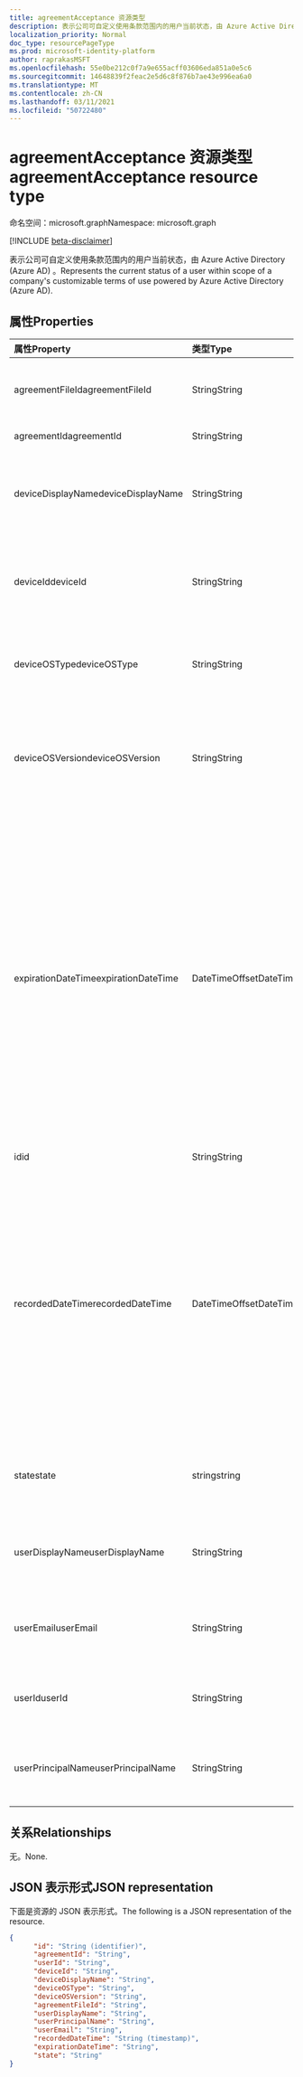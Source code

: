 ```yaml
---
title: agreementAcceptance 资源类型
description: 表示公司可自定义使用条款范围内的用户当前状态，由 Azure Active Directory (Azure AD) 。
localization_priority: Normal
doc_type: resourcePageType
ms.prod: microsoft-identity-platform
author: raprakasMSFT
ms.openlocfilehash: 55e0be212c0f7a9e655acff03606eda851a0e5c6
ms.sourcegitcommit: 14648839f2feac2e5d6c8f876b7ae43e996ea6a0
ms.translationtype: MT
ms.contentlocale: zh-CN
ms.lasthandoff: 03/11/2021
ms.locfileid: "50722480"
---
```

# <a name="agreementacceptance-resource-type"></a><span data-ttu-id="52d5b-103">agreementAcceptance 资源类型</span><span class="sxs-lookup"><span data-stu-id="52d5b-103">agreementAcceptance resource type</span></span>

<span data-ttu-id="52d5b-104">命名空间：microsoft.graph</span><span class="sxs-lookup"><span data-stu-id="52d5b-104">Namespace: microsoft.graph</span></span>

[!INCLUDE [beta-disclaimer](../../includes/beta-disclaimer.md)]

<span data-ttu-id="52d5b-105">表示公司可自定义使用条款范围内的用户当前状态，由 Azure Active Directory (Azure AD) 。</span><span class="sxs-lookup"><span data-stu-id="52d5b-105">Represents the current status of a user within scope of a company's customizable terms of use powered by Azure Active Directory (Azure AD).</span></span>

<!--
## Methods

| Method       | Return Type | Description |
|:-------------|:------------|:------------|
| [Get agreementAcceptance](../api/agreementacceptance-get.md) | [agreementAcceptance](agreementacceptance.md) | Read properties and relationships of agreementAcceptance object. |
| [Update](../api/agreementacceptance-update.md) | [agreementAcceptance](agreementacceptance.md) | Update an **agreementAcceptance** object. |
| [Delete](../api/agreementacceptance-delete.md) | None | Delete an **agreementAcceptance** object. |
-->

## <a name="properties"></a><span data-ttu-id="52d5b-106">属性</span><span class="sxs-lookup"><span data-stu-id="52d5b-106">Properties</span></span>
| <span data-ttu-id="52d5b-107">属性</span><span class="sxs-lookup"><span data-stu-id="52d5b-107">Property</span></span>     | <span data-ttu-id="52d5b-108">类型</span><span class="sxs-lookup"><span data-stu-id="52d5b-108">Type</span></span>        | <span data-ttu-id="52d5b-109">说明</span><span class="sxs-lookup"><span data-stu-id="52d5b-109">Description</span></span> |
|:-------------|:------------|:------------|
|<span data-ttu-id="52d5b-110">agreementFileId</span><span class="sxs-lookup"><span data-stu-id="52d5b-110">agreementFileId</span></span>|<span data-ttu-id="52d5b-111">String</span><span class="sxs-lookup"><span data-stu-id="52d5b-111">String</span></span>|<span data-ttu-id="52d5b-112">用户接受的协议文件的 ID。</span><span class="sxs-lookup"><span data-stu-id="52d5b-112">ID of the agreement file accepted by the user.</span></span>|
|<span data-ttu-id="52d5b-113">agreementId</span><span class="sxs-lookup"><span data-stu-id="52d5b-113">agreementId</span></span>|<span data-ttu-id="52d5b-114">String</span><span class="sxs-lookup"><span data-stu-id="52d5b-114">String</span></span>|<span data-ttu-id="52d5b-115">协议的 ID。</span><span class="sxs-lookup"><span data-stu-id="52d5b-115">ID of the agreement.</span></span>|
|<span data-ttu-id="52d5b-116">deviceDisplayName</span><span class="sxs-lookup"><span data-stu-id="52d5b-116">deviceDisplayName</span></span>|<span data-ttu-id="52d5b-117">String</span><span class="sxs-lookup"><span data-stu-id="52d5b-117">String</span></span>|<span data-ttu-id="52d5b-118">用于显示名称协议的设备组。</span><span class="sxs-lookup"><span data-stu-id="52d5b-118">The display name of the device used for accepting the agreement.</span></span>|
|<span data-ttu-id="52d5b-119">deviceId</span><span class="sxs-lookup"><span data-stu-id="52d5b-119">deviceId</span></span>|<span data-ttu-id="52d5b-120">String</span><span class="sxs-lookup"><span data-stu-id="52d5b-120">String</span></span>|<span data-ttu-id="52d5b-121">用于接受协议的设备的唯一标识符。</span><span class="sxs-lookup"><span data-stu-id="52d5b-121">The unique identifier of the device used for accepting the agreement.</span></span>|
|<span data-ttu-id="52d5b-122">deviceOSType</span><span class="sxs-lookup"><span data-stu-id="52d5b-122">deviceOSType</span></span>|<span data-ttu-id="52d5b-123">String</span><span class="sxs-lookup"><span data-stu-id="52d5b-123">String</span></span>|<span data-ttu-id="52d5b-124">用于接受协议的操作系统。</span><span class="sxs-lookup"><span data-stu-id="52d5b-124">The operating system used for accepting the agreement.</span></span>|
|<span data-ttu-id="52d5b-125">deviceOSVersion</span><span class="sxs-lookup"><span data-stu-id="52d5b-125">deviceOSVersion</span></span>|<span data-ttu-id="52d5b-126">String</span><span class="sxs-lookup"><span data-stu-id="52d5b-126">String</span></span>|<span data-ttu-id="52d5b-127">用于接受协议的设备的操作系统版本。</span><span class="sxs-lookup"><span data-stu-id="52d5b-127">The operating system version of the device used for accepting the agreement.</span></span>    |
|<span data-ttu-id="52d5b-128">expirationDateTime</span><span class="sxs-lookup"><span data-stu-id="52d5b-128">expirationDateTime</span></span>|<span data-ttu-id="52d5b-129">DateTimeOffset</span><span class="sxs-lookup"><span data-stu-id="52d5b-129">DateTimeOffset</span></span>|<span data-ttu-id="52d5b-130">接受的到期日期时间。</span><span class="sxs-lookup"><span data-stu-id="52d5b-130">The expiration date time of the acceptance.</span></span> <span data-ttu-id="52d5b-131">时间戳类型表示采用 ISO 8601 格式的日期和时间信息，始终采用 UTC 时区。</span><span class="sxs-lookup"><span data-stu-id="52d5b-131">The Timestamp type represents date and time information using ISO 8601 format and is always in UTC time.</span></span> <span data-ttu-id="52d5b-132">例如，2014 年 1 月 1 日午夜 UTC 为 `2014-01-01T00:00:00Z`</span><span class="sxs-lookup"><span data-stu-id="52d5b-132">For example, midnight UTC on Jan 1, 2014 is `2014-01-01T00:00:00Z`</span></span>|
|<span data-ttu-id="52d5b-133">id</span><span class="sxs-lookup"><span data-stu-id="52d5b-133">id</span></span>|<span data-ttu-id="52d5b-134">String</span><span class="sxs-lookup"><span data-stu-id="52d5b-134">String</span></span>| <span data-ttu-id="52d5b-135">只读。</span><span class="sxs-lookup"><span data-stu-id="52d5b-135">Read-only.</span></span>|
|<span data-ttu-id="52d5b-136">recordedDateTime</span><span class="sxs-lookup"><span data-stu-id="52d5b-136">recordedDateTime</span></span>|<span data-ttu-id="52d5b-137">DateTimeOffset</span><span class="sxs-lookup"><span data-stu-id="52d5b-137">DateTimeOffset</span></span>|<span data-ttu-id="52d5b-138">时间戳类型表示采用 ISO 8601 格式的日期和时间信息，始终采用 UTC 时区。</span><span class="sxs-lookup"><span data-stu-id="52d5b-138">The Timestamp type represents date and time information using ISO 8601 format and is always in UTC time.</span></span> <span data-ttu-id="52d5b-139">例如，2014 年 1 月 1 日午夜 UTC 为 `2014-01-01T00:00:00Z`</span><span class="sxs-lookup"><span data-stu-id="52d5b-139">For example, midnight UTC on Jan 1, 2014 is `2014-01-01T00:00:00Z`</span></span>|
|<span data-ttu-id="52d5b-140">state</span><span class="sxs-lookup"><span data-stu-id="52d5b-140">state</span></span>|<span data-ttu-id="52d5b-141">string</span><span class="sxs-lookup"><span data-stu-id="52d5b-141">string</span></span>| <span data-ttu-id="52d5b-142">可取值为：`accepted`、`declined`。</span><span class="sxs-lookup"><span data-stu-id="52d5b-142">Possible values are: `accepted`, `declined`.</span></span>|
|<span data-ttu-id="52d5b-143">userDisplayName</span><span class="sxs-lookup"><span data-stu-id="52d5b-143">userDisplayName</span></span>|<span data-ttu-id="52d5b-144">String</span><span class="sxs-lookup"><span data-stu-id="52d5b-144">String</span></span>|<span data-ttu-id="52d5b-145">记录接受时用户的显示名称。</span><span class="sxs-lookup"><span data-stu-id="52d5b-145">Display name of the user when the acceptance was recorded.</span></span>|
|<span data-ttu-id="52d5b-146">userEmail</span><span class="sxs-lookup"><span data-stu-id="52d5b-146">userEmail</span></span>|<span data-ttu-id="52d5b-147">String</span><span class="sxs-lookup"><span data-stu-id="52d5b-147">String</span></span>|<span data-ttu-id="52d5b-148">记录接受时用户的电子邮件。</span><span class="sxs-lookup"><span data-stu-id="52d5b-148">Email of the user when the acceptance was recorded.</span></span>|
|<span data-ttu-id="52d5b-149">userId</span><span class="sxs-lookup"><span data-stu-id="52d5b-149">userId</span></span>|<span data-ttu-id="52d5b-150">String</span><span class="sxs-lookup"><span data-stu-id="52d5b-150">String</span></span>|<span data-ttu-id="52d5b-151">接受该协议的用户的 ID。</span><span class="sxs-lookup"><span data-stu-id="52d5b-151">ID of the user who accepted the agreement.</span></span>|
|<span data-ttu-id="52d5b-152">userPrincipalName</span><span class="sxs-lookup"><span data-stu-id="52d5b-152">userPrincipalName</span></span>|<span data-ttu-id="52d5b-153">String</span><span class="sxs-lookup"><span data-stu-id="52d5b-153">String</span></span>|<span data-ttu-id="52d5b-154">记录接受时用户的 UPN。</span><span class="sxs-lookup"><span data-stu-id="52d5b-154">UPN of the user when the acceptance was recorded.</span></span>|

## <a name="relationships"></a><span data-ttu-id="52d5b-155">关系</span><span class="sxs-lookup"><span data-stu-id="52d5b-155">Relationships</span></span>
<span data-ttu-id="52d5b-156">无。</span><span class="sxs-lookup"><span data-stu-id="52d5b-156">None.</span></span>


## <a name="json-representation"></a><span data-ttu-id="52d5b-157">JSON 表示形式</span><span class="sxs-lookup"><span data-stu-id="52d5b-157">JSON representation</span></span>

<span data-ttu-id="52d5b-158">下面是资源的 JSON 表示形式。</span><span class="sxs-lookup"><span data-stu-id="52d5b-158">The following is a JSON representation of the resource.</span></span>

<!-- {
  "blockType": "resource",
  "optionalProperties": [

  ],
  "@odata.type": "microsoft.graph.agreementAcceptance"
}-->

```json
{
      "id": "String (identifier)",
      "agreementId": "String",
      "userId": "String",
      "deviceId": "String",
      "deviceDisplayName": "String",
      "deviceOSType": "String",
      "deviceOSVersion": "String",
      "agreementFileId": "String",
      "userDisplayName": "String",
      "userPrincipalName": "String",
      "userEmail": "String",
      "recordedDateTime": "String (timestamp)",
      "expirationDateTime": "String",
      "state": "String"
}
```

<!-- uuid: 8fcb5dbc-d5aa-4681-8e31-b001d5168d79
2015-10-25 14:57:30 UTC -->
<!--
{
  "type": "#page.annotation",
  "description": "agreementAcceptance resource",
  "keywords": "",
  "section": "documentation",
  "tocPath": "",
  "suppressions": []
}
-->


